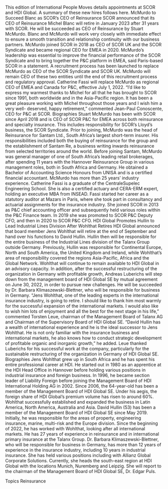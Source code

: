 This edition of International People Moves details appointments at SCOR and HDI Global.
A summary of these new hires follows here.
McMurdo to Succeed Blanc as SCOR’s CEO of Reinsurance
SCOR announced that its CEO of Reinsurance Michel Blanc will retire in January 2023 after 31 years with SCOR.
He will be succeeded as CEO of Reinsurance by Stuart McMurdo. Blanc and McMurdo will work very closely with immediate effect to ensure a smooth transition and relationship continuity with our business partners.
McMurdo joined SCOR in 2018 as CEO of SCOR UK and the SCOR Syndicate and became regional CEO for EMEA in 2020. McMurdo’s leadership was essential to improve the financial performance of the SCOR Syndicate and to bring together the P&C platform in EMEA, said Paris-based SCOR in a statement.
A recruitment process has been launched to replace McMurdo as CEO of the SCOR Syndicate and SCOR UK. McMurdo will remain CEO of these two entities until the end of this recruitment process and regulatory approval.
Catherine Fassi will replace McMurdo as regional CEO of EMEA and Canada for P&C, effective July 1, 2022.
“I’d like to express my warmest thanks to Michel for all that he has brought to SCOR since 1991, both worldwide and in the Asia-Pacific region. It has been a great pleasure working with Michel throughout those years and I wish him a very well- deserved, happy retirement,” commented Jean-Paul Conoscente, CEO for P&C at SCOR.
Biographies
Stuart McMurdo has been with SCOR since April 2018 and is CEO of SCOR P&C for EMEA across both reinsurance and specialty insurance. This includes responsibility for SCOR’s Lloyd’s business, the SCOR Syndicate. Prior to joining, McMurdo was the head of Reinsurance for Santam Ltd., South Africa’s largest short-term insurer. His responsibilities included both the buying of reinsurance for the group and the establishment of Santam Re, a business writing inwards reinsurance from selected territories around the world. Before joining Santam, McMurdo was general manager of one of South Africa’s leading retail brokerages, after spending 11 years with the Hannover Reinsurance Group in various management roles, both in South Africa and Germany. He obtained a Bachelor of Accounting Science Honours from UNISA and is a certified financial accountant. McMurdo has more than 25 years’ industry experience.
Catherine Fassi is a graduate of the CentraleSupelec Engineering School. She is also a certified actuary and CERA-ERM expert, holding an executive MBA from INSEAD. Fassi started her career as a statutory auditor at Mazars in Paris, where she took part in consultancy and actuarial assignments for the insurance industry. She joined SCOR in 2013 as P&C chief accounting officer and subsequently held various roles within the P&C Finance team. In 2019 she was promoted to SCOR P&C Deputy CFO, and then in 2020 to SCOR P&C CFO.
HDI Global Promotes Hullin to Lead Industrial Lines Division After Wohlthat Retires
HDI Global announced that board member Jens Wohlthat will retire at the end of September and hand over his functions to David Hullin.
Hullin then will be responsible for the entire business of the Industrial Lines division of the Talanx Group outside Germany. Previously, Hullin was responsible for Continental Europe, North and South America, the United Kingdom and Ireland, while Wohlthat’s area of responsibility covered the regions Asia-Pacific, Africa and the Global Network.
Wohlthat will continue to remain available to HDI Global in an advisory capacity.
In addition, after the successful restructuring of the organization in Germany with profitable growth, Andreas Luberichs will step down from the management board of HDI Global SE by mutual agreement on June 30, 2022, in order to pursue new challenges.
He will be succeeded by Dr. Barbara Klimaszewski-Blettner, who will be responsible for business in Germany.
“Jens Wohlthat, one of the leading experts in the international insurance industry, is going to retire. I should like to thank him most warmly for the successful expansion of the international markets. I would also like to wish him lots of enjoyment and all the best for the next stage in his life,” commented Torsten Leue, chairman of the Management Board of Talanx AG and Chairman of the Supervisory Board of HDI Global SE.
“David Hullin has a wealth of international experience and he is the ideal successor to Jens Wohlthat. He is not only familiar with the insurance business and international markets, he also knows how to conduct strategic development of profitable organic and inorganic growth,” he added.
Leue thanked Luberichs for his successful work at the company, particularly for the sustainable restructuring of the organization in Germany of HDI Global SE.
Biographies
Jens Wohlthat grew up in South Africa and he has spent his entire professional career at HDI. He started out in 1980 as an apprentice at the HDI Head Office in Hannover before holding various positions in industrial insurance and foreign business. In 1996, he became section leader of Liability Foreign before joining the Management Board of HDI International Holding AG in 2002. Since 2006, the 64-year-old has been a member of the Management Board of HDI Global SE. Under his aegis, the foreign share of HDI Global’s premium volume has risen to around 60%. Wohlthat successfully established and expanded the business in Latin America, North America, Australia and Asia.
David Hullin (53) has been a member of the Management Board of HDI Global SE since May 2019. Initially, he was responsible for the areas of property, engineering insurance, marine, multi-risk and the Europe division. Since the beginning of 2022, he has worked with Wohlthat, looking after all international markets. He has 27 years of experience in reinsurance and in international primary insurance at the Talanx Group.
Dr. Barbara Klimaszewski-Blettner, who will be responsible for business in Germany, has more than 12 years of experience in the insurance industry, including 10 years in industrial insurance. She has held various positions including with Allianz Global Corporate Solutions. Currently, she heads the south-east region at HDI Global with the locations Munich, Nuremberg and Leipzig. She will report to the chairman of the Management Board of HDI Global SE, Dr. Edgar Puls.

Topics
Reinsurance

